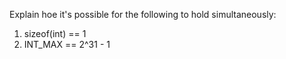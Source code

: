 Explain hoe it's possible for the following to hold simultaneously:
1. sizeof(int) == 1
2. INT_MAX == 2^31 - 1

